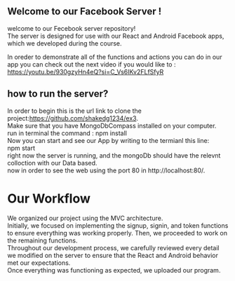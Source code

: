 ## Welcome to our Facebook Server !
welcome to our Fecebook server repository!  <br>
The server is designed for use with our React and Android Facebook apps, which we developed during the course. <br>

In oreder to demonstrate all of the functions and actions you can do in our app you can check out the next video if you would like to :
https://youtu.be/930gzyHn4eQ?si=C_Vs6IKv2FLfSfyR

## how to run the server?
In order to begin this is the url link to clone the project:https://github.com/shakedg1234/ex3. <br>
Make sure that you have MongoDbCompass installed on your computer. <br>
run in terminal the command : npm install <br>
Now you can start and see our App by writing to the termianl this line: <br>
npm start  <br>
right now the server is running, and the mongoDb should have the relevnt colloction with our Data based. <br>
now in order to see the web using the port 80 in http://localhost:80/. <br>

# Our Workflow 
We organized our project using the MVC architecture. <br>
Initially, we focused on implementing the signup, signin, and token functions to ensure everything was working properly. Then, we proceeded to work on the remaining functions. <br>
Throughout our development process, we carefully reviewed every detail we modified on the server to ensure that the React and Android behavior met our expectations. <br>
Once everything was functioning as expected, we uploaded our program. <br>


